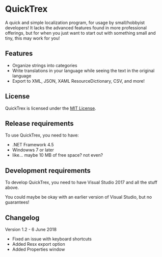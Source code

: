 # QuickTrex
A quick and simple localization program, for usage by small/hobbyist developers! It lacks the advanced features found in more professional offerings, but for when you just want to start out with something small and tiny, this may work for you!

## Features
* Organize strings into categories
* Write translations in your language while seeing the text in the original language
* Export to XML, JSON, XAML ResourceDictionary, CSV, and more!

## License
QuickTrex is licensed under the [MIT License](LICENSE).

## Release requirements
To use QuickTrex, you need to have:

* .NET Framework 4.5
* Windowws 7 or later
* like... maybe 10 MB of free space? not even?

## Development requirements
To develop QuickTrex, you need to have Visual Studio 2017 and all the stuff above.

You could maybe be okay with an earlier version of Visual Studio, but no guarantees!

## Changelog

Version 1.2 - 6 June 2018
* Fixed an issue with keyboard shortcuts
* Added Resx export option
* Added Properties window
